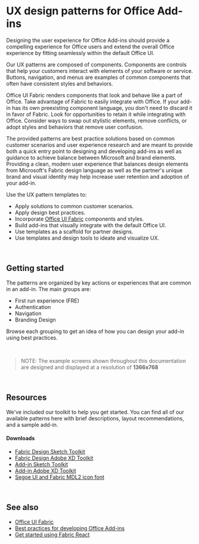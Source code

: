 # UX design patterns for Office Add-ins

Designing the user experience for Office Add-ins should provide a compelling experience for Office users and extend the overall Office experience by fitting seamlessly within the default Office UI.  

Our UX patterns are composed of components. Components are controls that help your customers interact with elements of your software or service. Buttons, navigation, and menus are examples of common components that often have consistent styles and behaviors.

Office UI Fabric renders components that look and behave like a part of Office. Take advantage of Fabric to easily integrate with Office. If your add-in has its own preexisting component language, you don't need to discard it in favor of Fabric. Look for opportunities to retain it while integrating with Office. Consider ways to swap out stylistic elements, remove conflicts, or adopt styles and behaviors that remove user confusion.

The provided patterns are best practice solutions based on common customer scenarios and user experience research and are meant to provide both a quick entry point to designing and developing add-ins as well as guidance to achieve balance between Microsoft and brand elements. Providing a clean, modern user experience that balances design elements from Microsoft's Fabric design language as well as the partner's unique brand and visual identity may help increase user retention and adoption of your add-in.

Use the UX pattern templates to:

* Apply solutions to common customer scenarios.
* Apply design best practices.
* Incorporate [Office UI Fabric](https://developer.microsoft.com/en-us/fabric#/get-started) components and styles.
* Build add-ins that visually integrate with the default Office UI.
* Use templates as a scaffold for partner designs.
* Use templates and design tools to ideate and visualize UX.

<br/>

## Getting started

The patterns are organized by key actions or experiences that are common in an add-in. The main groups are:

* First run experience (FRE)
* Authentication
* Navigation
* Branding Design

Browse each grouping to get an idea of how you can design your add-in using best practices.

<br/>

>NOTE: The example screens shown throughout this documentation are designed and displayed at a resolution of **1366x768**

<br/>

## Resources

We've included our toolkit to help you get started. You can find all of our available patterns here with brief descriptions, layout recommendations, and a sample add-in.

#### Downloads

* [Fabric Design Sketch Toolkit](https://aka.ms/fabric-sketch-toolkit)
* [Fabric Design Adobe XD Toolkit](https://aka.ms/fabric-toolkit)
* [Add-in Sketch Toolkit](https://aka.ms/addins_sketch_toolkit)
* [Add-in Adobe XD Toolkit](https://aka.ms/addins_toolkit)
* [Segoe UI and Fabric MDL2 icon font](https://static2.sharepointonline.com/files/fabric/fabric-website/files/segoeui_fabricmdl2_icon_fonts.zip)

<br/>

## See also
* [Office UI Fabric](https://developer.microsoft.com/en-us/fabric)
* [Best practices for developing Office Add-ins](https://docs.microsoft.com/en-us/office/dev/add-ins/concepts/add-in-development-best-practices)
* [Get started using Fabric React](https://docs.microsoft.com/en-us/office/dev/add-ins/design/using-office-ui-fabric-react)
